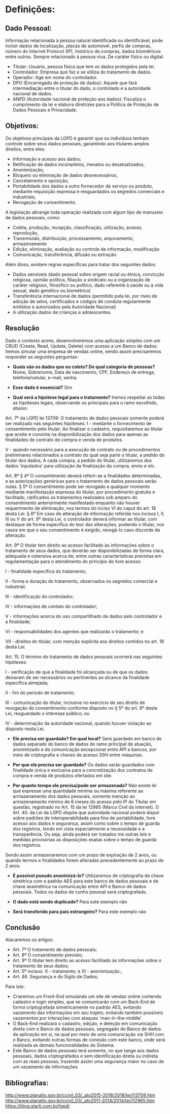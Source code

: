 # Definições:
## Dado Pessoal:
Informação relacionada à pessoa natural identificada ou identificável, pode incluir dados de localização, placas de automóvel, perfis de compras, número do Internet Protocol (IP), histórico de compras, dados biométricos entre outros. Sempre relacionado à pessoa viva. De caráter físico ou digital.


- Titular: Usuário, pessoa física que tem os dados protegidos pela lei.
- Controlador: Empresa que faz e se utiliza do tratamento de dados.
- Operador: Age em nome do controlador.
- DPO (Encarregado de proteção de dados): Aquele que fará intermediação entre o titular do dado, o controlado e a autoridade nacional de dados.
- ANPD (Autoridade nacional de proteção aos dados): Fiscaliza o cumprimento da lei e elabora diretrizes para a Política de Proteção de Dados Pessoais e Privacidade.


## Objetivos:

Os objetivos principais da LGPD é garantir que os indivíduos tenham controle sobre seus dados pessoais, garantindo aos titulares amplos direitos, entre eles:

- Informação e acesso aos dados;
- Retificação de dados incompletos, inexatos ou desatualizados,
- Anonimização;
- Bloqueio ou eliminação de dados desnecessários,
- Cancelamento e oposição;
- Portabilidade dos dados a outro fornecedor de serviço ou produto, mediante requisição expressa e resguardados os segredos comerciais e industriais;
- Revogação de consentimento.


A legislação abrange toda operação realizada com algum tipo de manuseio de dados pessoais, como:

- Coleta, produção, recepção, classificação, utilização, acesso, reprodução,
- Transmissão, distribuição, processamento, arquivamento, armazenamento
- Edição, eliminação, avaliação ou controle de informação, modificação
- Comunicação, transferência, difusão ou extração.

Além disso, existem regras específicas para tratar dos seguintes dados:

- Dados sensíveis (dado pessoal sobre origem racial ou étnica, convicção religiosa, opinião política, filiação a sindicato ou a organização de caráter religioso, filosófico ou político, dado referente à saúde ou à vida sexual, dado genético ou biométrico)
- Transferência internacional de dados (permitido pela lei, por meio de adoção de selos, certificados e códigos de conduta regularmente emitidos e autorizados pela Autoridade Nacional)
- A utilização dados de crianças e adolescentes.

## Resolução

Dado o contexto acima, desenvolveremos uma aplicação simples com um CRUD (Create, Read, Update, Delete) com acesso a um Banco de dados.
Iremos simular uma empresa de vendas online, sendo assim precisaremos  responder as seguintes perguntas:

- **Quais são os dados que eu coleto? De qual categoria de pessoas?**
Nome, Sobrenome, Data de nascimento, CPF, Endereço de entrega, telefone/celular, e-mail, senha.

- **Esse dado é essencial?**
Sim

- **Qual será a hipótese legal para o tratamento?**
Iremos respeitar as todas as hipóteses legais, observando os principais para o ramo escolhido, abaixo:

Art. 7º da LGPD lei 13709:
O tratamento de dados pessoais somente poderá ser realizado nas seguintes hipóteses:
I - mediante o fornecimento de consentimento pelo titular;
Ao finalizar o cadastro, requisitaremos ao titular que aceite e consinta na disponibilização dos dados para apenas as finalidades de contrato de compra e venda de produtos. 

V - quando necessário para a execução de contrato ou de procedimentos preliminares relacionados a contrato do qual seja parte o titular, a pedido do titular dos dados;
A cada compra, a pedido do titular, utilizaremos dos dados 'inputados' para utilização da finalização da compra, envio e etc.

Art. 8º 
 § 4º O consentimento deverá referir-se a finalidades determinadas, e as autorizações genéricas para o tratamento de dados pessoais serão nulas.
§ 5º O consentimento pode ser revogado a qualquer momento mediante manifestação expressa do titular, por procedimento gratuito e facilitado, ratificados os tratamentos realizados sob amparo do consentimento anteriormente manifestado enquanto não houver requerimento de eliminação, nos termos do inciso VI do caput do art. 18 desta Lei.
§ 6º Em caso de alteração de informação referida nos incisos I, II, III ou V do art. 9º desta Lei, o controlador deverá informar ao titular, com destaque de forma específica do teor das alterações, podendo o titular, nos casos em que o seu consentimento é exigido, revogá-lo caso discorde da alteração.

Art. 9º O titular tem direito ao acesso facilitado às informações sobre o tratamento de seus dados, que deverão ser disponibilizadas de forma clara, adequada e ostensiva acerca de, entre outras características previstas em regulamentação para o atendimento do princípio do livre acesso:

I - finalidade específica do tratamento;

II - forma e duração do tratamento, observados os segredos comercial e industrial;

III - identificação do controlador;

IV - informações de contato do controlador;

V - informações acerca do uso compartilhado de dados pelo controlador e a finalidade;

VI - responsabilidades dos agentes que realizarão o tratamento; e

VII - direitos do titular, com menção explícita aos direitos contidos no art. 18 desta Lei.

Art. 15. O término do tratamento de dados pessoais ocorrerá nas seguintes hipóteses:

I - verificação de que a finalidade foi alcançada ou de que os dados deixaram de ser necessários ou pertinentes ao alcance da finalidade específica almejada;

II - fim do período de tratamento;

III - comunicação do titular, inclusive no exercício de seu direito de revogação do consentimento conforme disposto no § 5º do art. 8º desta Lei, resguardado o interesse público; ou

IV - determinação da autoridade nacional, quando houver violação ao disposto nesta Lei.

- **Ele precisa ser guardado? Em qual local?**
Será guardado em banco de dados separado do banco de dados do ramo principal de atuação, anonimizado e de comunicação excepcional entre API e bancos, por meio de criptografia e chaves de acesso SSH entre máquinas.

- **Por que ele precisa ser guardado?**
Os dados serão guardados com finalidade única e exclusiva para a concretização dos contratos de compra e venda de produtos ofertados em site.

- **Por quanto tempo ele precisa/pode ser armazenado?**
Não existe lei que expresse uma quantidade minima ou máxima referente 
 ao armazenamento dos dados pessoais, somente menção ao armazenamento mínimo de 6 meses do acesso pelo IP do Titular em questão, registrado no Art.  15 da lei 12965 (Marco Cívil da Internet). 
O Art. 40. da Lei da LGPD dispõe que autoridade nacional poderá dispor sobre padrões de interoperabilidade para fins de portabilidade, livre acesso aos dados e segurança, assim como sobre o tempo de guarda dos registros, tendo em vista especialmente a necessidade e a transparência. Ou seja, ainda poderá ser tratados me outras leis e medidas provisórias as disposições exatas sobre o tempo de guarda dos registros.

Sendo assim armazenaremos com um prazo de expiração de 2 anos, ou quando termos e finalidades forem alteradas precedentemente ao prazo de 2 anos.

- **É possível pseudo anonimizá-lo?**
Utilizaremos de criptografia de chave simétrica com o padrão AES para este banco de dados pessoais e de chave assimétrica na comunicação entre API e Banco de dados pessoais. 
Todos os dados de cunho pessoal será criptografado.

- **O dado está sendo duplicado?**
Para este exemplo não

- **Será transferido para país estrangeiro?**
Para este exemplo não


## **Conclusão**

Atacaremos os artigos:
- Art. 7º O tratamento de dados pessoais;
- Art. 8º O consentimento previsto;
- Art. 9º O titular tem direito ao acesso facilitado às informações sobre o tratamento de seus dados;
- Art. 5º incisos: X - tratamento; e XI - anonimização.;
- Art. 46 .Segurança e do Sigilo de Dados;

Para isto:

- Criaremos um Front-End simulando um site de vendas online contendo cadastro e login simples, que se comunicarão com um Back-End de forma criptografada simetricamente no padrão AES, evitando vazamento das informações em seu trajeto, evitando também possíveis vazamentos por interações com ataques 'man-in-the-middle'. 
- O Back-End realizará o cadastro, edição, e deleção em comunicação direta com o Banco de dados pessoais, segregado do Banco de dados da aplicação em si, na qual por meio de uma comunicação via SHH com o Banco, evitando outras formas de conexão com este banco, onde será realizada as demais funcionalidades do Sistema.
- Este Banco de dados pessoais terá somente, no que tange aos dados pessoais, dados criptografados e sem identificação direta ou indireta com as reais pessoas, trazendo assim uma segurança maior no caso de um vazamento de informações


## Bibliografias:
http://www.planalto.gov.br/ccivil_03/_ato2015-2018/2018/lei/l13709.htm
http://www.planalto.gov.br/ccivil_03/_ato2011-2014/2014/lei/l12965.htm
https://blog.starti.com.br/lgpd/
